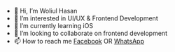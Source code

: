- 👋 Hi, I’m Woliul Hasan
- 👀 I’m interested in UI/UX & Frontend Development
- 🌱 I’m currently learning iOS
- 💞️ I’m looking to collaborate on frontend development
- 📫 How to reach me  [Facebook](https://www.facebook.com/WoliulDesign/) OR [WhatsApp](https://wa.me/message/N7COJ5DKSULTA1)

<!---
hmwoliul/hmwoliul is a ✨ special ✨ repository because its `README.md` (this file) appears on your GitHub profile.
You can click the Preview link to take a look at your changes.
--->
